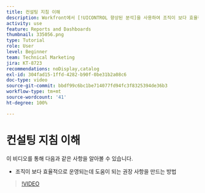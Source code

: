```yaml
---
title: 컨설팅 지침 이해
description: Workfront에서 [!UICONTROL 향상된 분석]을 사용하여 조직이 보다 효율적으로 운영되는 데 도움이 되는 권장 사항을 만드는 방법을 알아봅니다.
activity: use
feature: Reports and Dashboards
thumbnail: 335056.png
type: Tutorial
role: User
level: Beginner
team: Technical Marketing
jira: KT-8723
recommendations: noDisplay,catalog
exl-id: 304fad15-1ffd-4282-b90f-0be31b2a08c6
doc-type: video
source-git-commit: bbdf99c6bc1be714077fd94fc3f8325394de36b3
workflow-type: tm+mt
source-wordcount: '41'
ht-degree: 100%

---
```


# 컨설팅 지침 이해

이 비디오를 통해 다음과 같은 사항을 알아볼 수 있습니다.

* 조직이 보다 효율적으로 운영되는데 도움이 되는 권장 사항을 만드는 방법

>[!VIDEO](https://video.tv.adobe.com/v/335056/?quality=12&learn=on&enablevpops=1)
